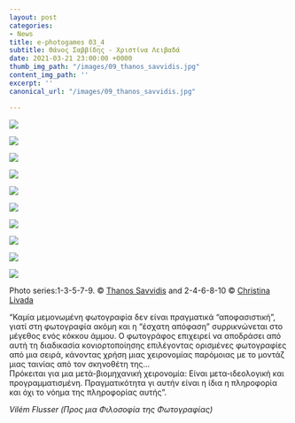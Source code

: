 ```yaml
---
layout: post
categories:
- News
title: e-photogames 03_4
subtitle: Θάνος Σαββίδης - Χριστίνα Λειβαδά
date: 2021-03-21 23:00:00 +0000
thumb_img_path: "/images/09_thanos_savvidis.jpg"
content_img_path: ''
excerpt: ''
canonical_url: "/images/09_thanos_savvidis.jpg"

---
```

![](/images/01_thanos_savvidis.jpg)

![](/images/02_christina_livada.jpg)

![](/images/03_thanos-savvidis.jpg)

![](/images/04_christina_livada.jpg)

![](/images/05_thanos_savvidis.jpg)

![](/images/06_christina_livada.jpg)

![](/images/07_thanos_savvidis.jpg)

![](/images/08_christina_livada.jpg)

![](/images/09_thanos_savvidis.jpg)

![](/images/10_cristina_livada.png)

Photo series:1-3-5-7-9. © <a href="https://www.facebook.com/ThanosSa" target="blank">Thanos Savvidis</a> and  2-4-6-8-10 © <a href="https://www.facebook.com/christina.livada" target="blank">Christina Livada</a>

“Καμία μεμονωμένη φωτογραφία δεν είναι πραγματικά “αποφασιστική”, γιατί στη φωτογραφία ακόμη και η “έσχατη απόφαση” συρρικνώνεται στο μέγεθος ενός κόκκου άμμου. Ο φωτογράφος επιχειρεί να αποδράσει από αυτή τη διαδικασία κονιορτοποίησης επιλέγοντας ορισμένες φωτογραφίες από μια σειρά, κάνοντας χρήση μιας χειρονομίας παρόμοιας με το μοντάζ μιας ταινίας από τον σκηνοθέτη της…   
Πρόκειται για μια μετά-βιομηχανική χειρονομία: Είναι μετα-ιδεολογική και προγραμματισμένη. Πραγματικότητα γι αυτήν είναι η ίδια η πληροφορία και όχι το νόημα της πληροφορίας αυτής”.

_Vilém Flusser (Προς μια Φιλοσοφία της Φωτογραφίας)_